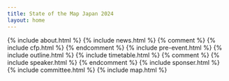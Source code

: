 ```yaml
---
title: State of the Map Japan 2024
layout: home
---
```


{% include about.html %}
{% include news.html %}
{% comment %}
{% include cfp.html %}
{% endcomment %}
{% include pre-event.html %}
{% include outline.html %}
{% include timetable.html %}
{% comment %}
{% include speaker.html %}
{% endcomment %}
{% include sponser.html %}
{% include committee.html %}
{% include map.html %}
